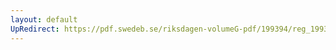 ```yaml
---
layout: default
UpRedirect: https://pdf.swedeb.se/riksdagen-volumeG-pdf/199394/reg_199394/reg_199394_0004.pdf
---
```

